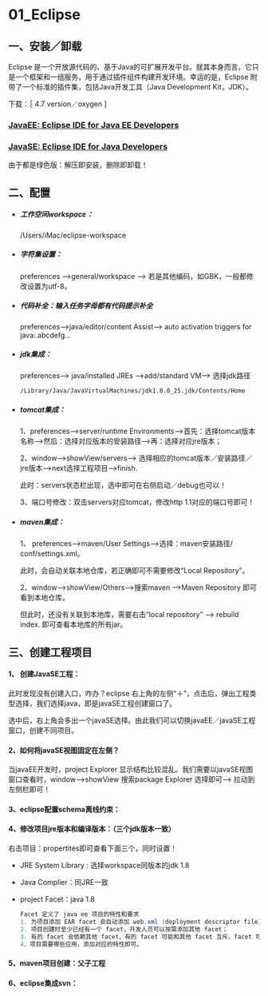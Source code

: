 # 01_Eclipse

## 一、安装／卸载

Eclipse 是一个开放源代码的、基于Java的可扩展开发平台。就其本身而言，它只是一个框架和一组服务，用于通过插件组件构建开发环境。幸运的是，Eclipse 附带了一个标准的插件集，包括Java开发工具（Java Development Kit，JDK）。

下载：［ 4.7 version／oxygen ]

### [JavaEE: Eclipse IDE for Java EE Developers](https://www.eclipse.org/downloads/packages/release/oxygen/3a/eclipse-ide-java-ee-developers)

### [JavaSE: Eclipse IDE for Java Developers](https://www.eclipse.org/downloads/packages/release/oxygen/3a/eclipse-ide-java-developers)

由于都是绿色版：解压即安装，删除即卸载！

## 二、配置

- ##### 工作空间workspace：

  /Users/iMac/eclipse-workspace

- ##### 字符集设置：

  preferences -->general/workspace --> 若是其他编码，如GBK，一般都修改设置为utf-8。

- ##### 代码补全：输入任务字母都有代码提示补全

  preferences-->java/editor/content Assist--> auto activation triggers for java:.abcdefg...

- ##### jdk集成：

  preferences--> java/installed JREs -->add/standard VM--> 选择jdk路径

  ```
  /Library/Java/JavaVirtualMachines/jdk1.8.0_25.jdk/Contents/Home
  ```

- ##### tomcat集成：

  1、preferences-->server/runtime Environments-->首先：选择tomcat版本名称-->然后：选择对应版本的安装路径-->再：选择对应jre版本；

  2、window-->showView/servers--> 选择相应的tomcat版本／安装路径／jre版本-->next选择工程项目-->finish. 

  此时：servers状态栏出现，选中即可在右侧启动／debug也可以！

  3、端口号修改：双击servers对应tomcat，修改http 1.1对应的端口号即可！

- ##### maven集成：

  1、 preferences-->maven/User Settings-->选择：maven安装路径/ conf/settings.xml。

  此时，会自动关联本地仓库，若正确即可不需要修改“Local Repository”。

  2、window-->showView/Others-->搜索maven -->Maven Repository 即可看到本地仓库。

  但此时，还没有关联到本地库，需要右击“local repository” --> rebuild index. 即可查看本地库的所有jar。



## 三、创建工程项目

#### 1、 创建JavaSE工程： 

此时发现没有创建入口，咋办？eclipse 右上角的左侧“＋”，点击后，弹出工程类型选择，我们选择java，即是javaSE工程创建窗口了。

选中后，右上角会多出一个javaSE选择。由此我们可以切换javaEE／javaSE工程窗口，创建不同项目。

#### 2、如何将javaSE视图固定在左侧？

当javaEE开发时，project Explorer 显示结构比较混乱。我们需要以javaSE视图窗口查看时，window-->showView 搜索package Explorer 选择即可--> 拉动到左侧栏即可！

#### 3、eclipse配置schema离线约束：

#### 4、修改项目jre版本和编译版本：（三个jdk版本一致）

右击项目：propertites即可查看下面三个，同时设置！

- JRE System Library :  选择workspace同版本的jdk 1.8

- Java Complier：同JRE一致

- project Facet：java 1.8

  ```java
  Facet 定义了 java ee 项目的特性和要求
  1. 为项目添加 EAR facet 会自动添加 web.xml (deployment descriptor file) ，并重新设置classpath；
  2. 项目创建时至少已经有一个 facet，开发人员可以按需添加其他 facet；
  3. 有的 facet 会依赖其他 facet、有的 facet 可能和其他 facet 互斥、facet 可以设置版本；
  4、项目需要哪些应用，添加对应的特性即可。
  ```



#### 5、maven项目创建：父子工程

#### 6、eclipse集成svn：














